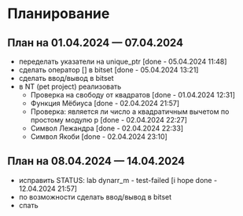 # Планирование

## План на 01.04.2024 — 07.04.2024

- переделать указатели на unique_ptr [done - 05.04.2024 11:48]
- сделать оператор [] в bitset [done - 05.04.2024 13:21]
- сделать ввод/вывод в bitset
- в NT (pet project) реализовать
  - Проверка на свободу от квадратов [done - 01.04.2024 12:31]
  - Функция Мёбиуса [done - 02.04.2024 21:57]
  - Проверка: является ли число a квадратичным вычетом по простому модулю p [done - 02.04.2024 22:27]
  - Символ Лежандра [done - 02.04.2024 22:33]
  - Символ Якоби [done - 02.04.2024 23:10]

## План на 08.04.2024 — 14.04.2024

- исправить STATUS: lab dynarr_m - test-failed [i hope done - 12.04.2024 21:57]
- по возможности сделать ввод/вывод в bitset
- спать
